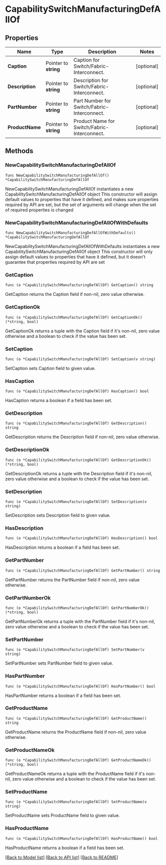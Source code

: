 # CapabilitySwitchManufacturingDefAllOf

## Properties

Name | Type | Description | Notes
------------ | ------------- | ------------- | -------------
**Caption** | Pointer to **string** | Caption for Switch/Fabric-Interconnect. | [optional] 
**Description** | Pointer to **string** | Description for Switch/Fabric-Interconnect. | [optional] 
**PartNumber** | Pointer to **string** | Part Number for Switch/Fabric-Interconnect. | [optional] 
**ProductName** | Pointer to **string** | Product Name for Switch/Fabric-Interconnect. | [optional] 

## Methods

### NewCapabilitySwitchManufacturingDefAllOf

`func NewCapabilitySwitchManufacturingDefAllOf() *CapabilitySwitchManufacturingDefAllOf`

NewCapabilitySwitchManufacturingDefAllOf instantiates a new CapabilitySwitchManufacturingDefAllOf object
This constructor will assign default values to properties that have it defined,
and makes sure properties required by API are set, but the set of arguments
will change when the set of required properties is changed

### NewCapabilitySwitchManufacturingDefAllOfWithDefaults

`func NewCapabilitySwitchManufacturingDefAllOfWithDefaults() *CapabilitySwitchManufacturingDefAllOf`

NewCapabilitySwitchManufacturingDefAllOfWithDefaults instantiates a new CapabilitySwitchManufacturingDefAllOf object
This constructor will only assign default values to properties that have it defined,
but it doesn't guarantee that properties required by API are set

### GetCaption

`func (o *CapabilitySwitchManufacturingDefAllOf) GetCaption() string`

GetCaption returns the Caption field if non-nil, zero value otherwise.

### GetCaptionOk

`func (o *CapabilitySwitchManufacturingDefAllOf) GetCaptionOk() (*string, bool)`

GetCaptionOk returns a tuple with the Caption field if it's non-nil, zero value otherwise
and a boolean to check if the value has been set.

### SetCaption

`func (o *CapabilitySwitchManufacturingDefAllOf) SetCaption(v string)`

SetCaption sets Caption field to given value.

### HasCaption

`func (o *CapabilitySwitchManufacturingDefAllOf) HasCaption() bool`

HasCaption returns a boolean if a field has been set.

### GetDescription

`func (o *CapabilitySwitchManufacturingDefAllOf) GetDescription() string`

GetDescription returns the Description field if non-nil, zero value otherwise.

### GetDescriptionOk

`func (o *CapabilitySwitchManufacturingDefAllOf) GetDescriptionOk() (*string, bool)`

GetDescriptionOk returns a tuple with the Description field if it's non-nil, zero value otherwise
and a boolean to check if the value has been set.

### SetDescription

`func (o *CapabilitySwitchManufacturingDefAllOf) SetDescription(v string)`

SetDescription sets Description field to given value.

### HasDescription

`func (o *CapabilitySwitchManufacturingDefAllOf) HasDescription() bool`

HasDescription returns a boolean if a field has been set.

### GetPartNumber

`func (o *CapabilitySwitchManufacturingDefAllOf) GetPartNumber() string`

GetPartNumber returns the PartNumber field if non-nil, zero value otherwise.

### GetPartNumberOk

`func (o *CapabilitySwitchManufacturingDefAllOf) GetPartNumberOk() (*string, bool)`

GetPartNumberOk returns a tuple with the PartNumber field if it's non-nil, zero value otherwise
and a boolean to check if the value has been set.

### SetPartNumber

`func (o *CapabilitySwitchManufacturingDefAllOf) SetPartNumber(v string)`

SetPartNumber sets PartNumber field to given value.

### HasPartNumber

`func (o *CapabilitySwitchManufacturingDefAllOf) HasPartNumber() bool`

HasPartNumber returns a boolean if a field has been set.

### GetProductName

`func (o *CapabilitySwitchManufacturingDefAllOf) GetProductName() string`

GetProductName returns the ProductName field if non-nil, zero value otherwise.

### GetProductNameOk

`func (o *CapabilitySwitchManufacturingDefAllOf) GetProductNameOk() (*string, bool)`

GetProductNameOk returns a tuple with the ProductName field if it's non-nil, zero value otherwise
and a boolean to check if the value has been set.

### SetProductName

`func (o *CapabilitySwitchManufacturingDefAllOf) SetProductName(v string)`

SetProductName sets ProductName field to given value.

### HasProductName

`func (o *CapabilitySwitchManufacturingDefAllOf) HasProductName() bool`

HasProductName returns a boolean if a field has been set.


[[Back to Model list]](../README.md#documentation-for-models) [[Back to API list]](../README.md#documentation-for-api-endpoints) [[Back to README]](../README.md)


